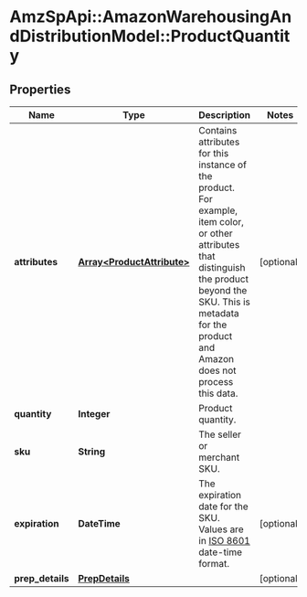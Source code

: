 # AmzSpApi::AmazonWarehousingAndDistributionModel::ProductQuantity

## Properties
Name | Type | Description | Notes
------------ | ------------- | ------------- | -------------
**attributes** | [**Array&lt;ProductAttribute&gt;**](ProductAttribute.md) | Contains attributes for this instance of the product. For example, item color, or other attributes that distinguish the product beyond the SKU. This is metadata for the product and Amazon does not process this data. | [optional] 
**quantity** | **Integer** | Product quantity. | 
**sku** | **String** | The seller or merchant SKU. | 
**expiration** | **DateTime** | The expiration date for the SKU. Values are in [ISO 8601](https://developer-docs.amazon.com/sp-api/docs/iso-8601) date-time format. | [optional] 
**prep_details** | [**PrepDetails**](PrepDetails.md) |  | [optional] 


